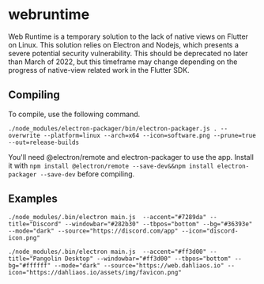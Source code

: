 # webruntime

Web Runtime is a temporary solution to the lack of native views on Flutter on Linux. This solution relies on Electron and Nodejs, which presents a severe potential security vulnerability. This should be deprecated no later than March of 2022, but this timeframe may change depending on the progress of native-view related work in the Flutter SDK.



## Compiling

To compile, use the following command.

```./node_modules/electron-packager/bin/electron-packager.js . --overwrite --platform=linux --arch=x64 --icon=software.png --prune=true --out=release-builds```

You'll need @electron/remote and electron-packager to use the app. Install it with `npm install @electron/remote --save-dev&&npm install electron-packager --save-dev` before compiling.

## Examples

```./node_modules/.bin/electron main.js  --accent="#7289da" --title="Discord" --windowbar="#282b30" --tbpos="bottom" --bg="#36393e" --mode="dark" --source="https://discord.com/app" --icon="discord-icon.png"```

```./node_modules/.bin/electron main.js  --accent="#ff3d00" --title="Pangolin Desktop" --windowbar="#ff3d00" --tbpos="bottom" --bg="#ffffff" --mode="dark" --source="https://web.dahliaos.io" --icon="https://dahliaos.io/assets/img/favicon.png"```

